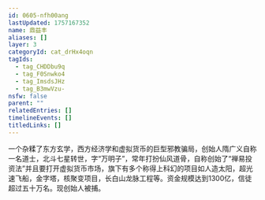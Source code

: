 ```yaml
---
id: 0605-nfh00ang
lastUpdated: 1757167352
name: 鼎益丰
aliases: []
layer: 3
categoryId: cat_drHx4oqn
tagIds:
  - tag_CHDDbu9q
  - tag_F0Snwko4
  - tag_ImsdsJHz
  - tag_B3mwVzu-
nsfw: false
parent: ""
relatedEntries: []
timelineEvents: []
titledLinks: []
---
```


一个杂糅了东方玄学，西方经济学和虚拟货币的巨型邪教骗局，创始人隋广义自称一名道士，北斗七星转世，字“万明子”，常年打扮仙风道骨，自称创始了“禅易投资法”并且要打开虚拟货币市场，旗下有多个称得上科幻的项目如人造太阳，超光速飞船，金字塔，核聚变项目，长白山龙脉工程等。资金规模达到1300亿，信徒超过五十万名。现创始人被捕。